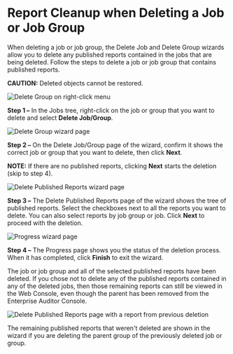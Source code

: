 # Report Cleanup when Deleting a Job or Job Group

When deleting a job or job group, the Delete Job and Delete Group wizards allow you to delete any
published reports contained in the jobs that are being deleted. Follow the steps to delete a job or
job group that contains published reports.

**CAUTION:** Deleted objects cannot be restored.

![Delete Group on right-click menu](/img/product_docs/accessanalyzer/11.6/admin/report/jobstree.webp)

**Step 1 –** In the Jobs tree, right-click on the job or group that you want to delete and select
**Delete Job/Group**.

![Delete Group wizard page](/img/product_docs/accessanalyzer/11.6/admin/report/deletegroup.webp)

**Step 2 –** On the Delete Job/Group page of the wizard, confirm it shows the correct job or group
that you want to delete, then click **Next**.

**NOTE:** If there are no published reports, clicking **Next** starts the deletion (skip to step 4).

![Delete Published Reports wizard page](/img/product_docs/accessanalyzer/11.6/admin/report/reporttree.webp)

**Step 3 –** The Delete Published Reports page of the wizard shows the tree of published reports.
Select the checkboxes next to all the reports you want to delete. You can also select reports by job
group or job. Click **Next** to proceed with the deletion.

![Progress wizard page](/img/product_docs/accessanalyzer/11.6/admin/report/progress.webp)

**Step 4 –** The Progress page shows you the status of the deletion process. When it has completed,
click **Finish** to exit the wizard.

The job or job group and all of the selected published reports have been deleted. If you chose not
to delete any of the published reports contained in any of the deleted jobs, then those remaining
reports can still be viewed in the Web Console, even though the parent has been removed from the
Enterprise Auditor Console.

![Delete Published Reports page with a report from previous deletion](/img/product_docs/accessanalyzer/11.6/admin/report/reportfrompreviousdeletion.webp)

The remaining published reports that weren't deleted are shown in the wizard if you are deleting the
parent group of the previously deleted job or group.
